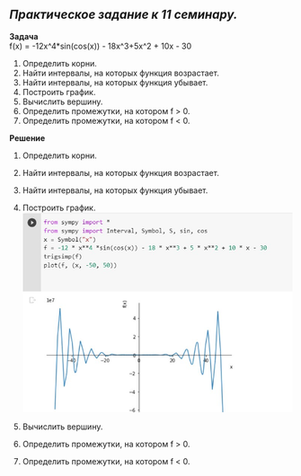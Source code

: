 ## *Практическое задание к 11 семинару.* ##
**Задача**\
f(x) = -12x^4*sin(cos(x)) - 18x^3+5x^2 + 10x - 30

1. Определить корни.
2. Найти интервалы, на которых функция возрастает.
3. Найти интервалы, на которых функция убывает.
4. Построить график.
5. Вычислить вершину.
6. Определить промежутки, на котором f > 0.
7. Определить промежутки, на котором f < 0.

**Решение**

1. Определить корни.

2. Найти интервалы, на которых функция возрастает.

3. Найти интервалы, на которых функция убывает.

4. Построить график.\
![Сообщение-текст](f.jpg)

5. Вычислить вершину.

6. Определить промежутки, на котором f > 0.

7. Определить промежутки, на котором f < 0.
